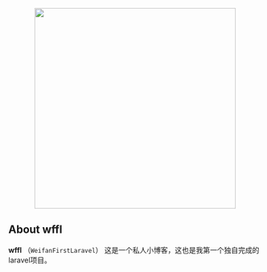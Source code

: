 <p align="center"><img src="https://res.cloudinary.com/dtfbvvkyp/image/upload/v1566331377/laravel-logolockup-cmyk-red.svg" width="400"></p>

## About wffl
**wffl** （`WeifanFirstLaravel`）
这是一个私人小博客，这也是我第一个独自完成的laravel项目。
